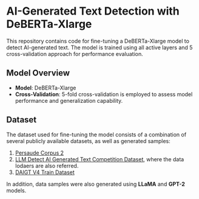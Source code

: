 # AI-Generated Text Detection with DeBERTa-Xlarge

This repository contains code for fine-tuning a DeBERTa-Xlarge model to detect AI-generated text. The model is trained using all active layers and 5 cross-validation approach for performance evaluation.

## Model Overview

- **Model**: DeBERTa-Xlarge
- **Cross-Validation**: 5-fold cross-validation is employed to assess model performance and generalization capability.

## Dataset

The dataset used for fine-tuning the model consists of a combination of several publicly available datasets, as well as generated samples:

1. [Persaude Corpus 2](https://www.kaggle.com/datasets/nbroad/persaude-corpus-2?resource=download)
2. [LLM Detect AI Generated Text Competition Dataset](https://www.kaggle.com/competitions/llm-detect-ai-generated-text/discussion/470121), where the data lodaers are also referred.
3. [DAIGT V4 Train Dataset](https://www.kaggle.com/datasets/thedrcat/daigt-v4-train-dataset)

In addition, data samples were also generated using **LLaMA** and **GPT-2** models.
